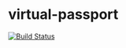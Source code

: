 # virtual-passport

[![Build Status](https://travis-ci.org/supercairos/virtual-passport.svg?branch=master)](https://travis-ci.org/supercairos/virtual-passport)
